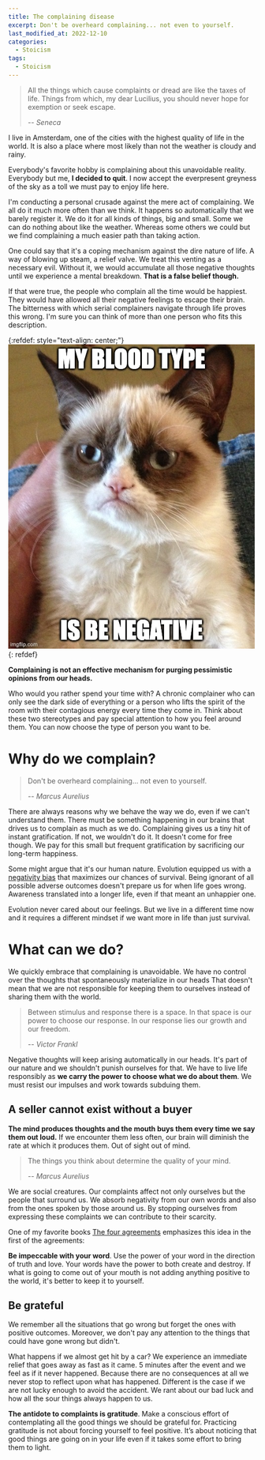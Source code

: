 ```yaml
---
title: The complaining disease
excerpt: Don't be overheard complaining... not even to yourself.
last_modified_at: 2022-12-10
categories:
  - Stoicism
tags:
  - Stoicism
---
```

> All the things which cause complaints or dread are like the taxes of life. Things from which, my dear Lucilius, you should never hope for exemption or seek escape.
>
> -- <cite>Seneca</cite>
>


I live in Amsterdam, one of the cities with the highest quality of life in the world.
It is also a place where most likely than not the weather is cloudy and rainy. 


Everybody's favorite hobby is complaining about this unavoidable reality. Everybody but me, **I decided to quit**.
I now accept the everpresent greyness of the sky as a toll we must pay to enjoy life here.


I'm conducting a personal crusade against the mere act of complaining. We all do it much more often than we think.
It happens so automatically that we barely register it. We do it for all kinds of things, big and small. 
Some we can do nothing about like the weather. Whereas some others we could but we find complaining a much easier path than taking action.


One could say that it's a coping mechanism against the dire nature of life.
A way of blowing up steam, a relief valve. 
We treat this venting as a necessary evil. 
Without it, we would accumulate all those negative thoughts until we experience a mental breakdown.
**That is a false belief though.**

If that were true, the people who complain all the time would be happiest. 
They would have allowed all their negative feelings to escape their brain.
The bitterness with which serial complainers navigate through life proves this wrong.
I'm sure you can think of more than one person who fits this description.


{:refdef: style="text-align: center;"}
![negative](/assets/images/complaining/negative.jpeg)
{: refdef}

**Complaining is not an effective mechanism for purging pessimistic opinions from our heads.**


Who would you rather spend your time with? A chronic complainer who can only see the dark side of everything
or a person who lifts the spirit of the room with their contagious energy every time they come in. 
Think about these two stereotypes and pay special attention to how you feel around them. 
You can now choose the type of person you want to be.


# Why do we complain?


> Don't be overheard complaining... not even to yourself.
>
> -- <cite>Marcus Aurelius</cite>
>


There are always reasons why we behave the way we do, even if we can't understand them. There must be something happening in our brains that drives us to complain as much as we do.
Complaining gives us a tiny hit of instant gratification.  If not, we wouldn't do it. It doesn't come for free though.
We pay for this small but frequent gratification by sacrificing our long-term happiness.


Some might argue that it's our human nature. 
Evolution equipped us with a [negativity bias](https://en.wikipedia.org/wiki/Negativity_bias) that maximizes our chances of survival.
Being ignorant of all possible adverse outcomes doesn't prepare us for when life goes wrong.
Awareness translated into a longer life, even if that meant an unhappier one. 


Evolution never cared about our feelings. 
But we live in a different time now and it requires a different mindset if we want more in life than just survival. 


# What can we do?

We quickly embrace that complaining is unavoidable. We have no control over the thoughts that spontaneously materialize in our heads
That doesn't mean that we are not responsible for keeping them to ourselves instead of sharing them with the world.


> Between stimulus and response there is a space. In that space is our power to choose our response. In our response lies our growth and our freedom.
>
> -- <cite>Victor Frankl</cite>

Negative thoughts will keep arising automatically in our heads. It's part of our nature and we shouldn't punish ourselves for that.
We have to live life responsibly as **we carry the power to choose what we do about them**. We must resist our impulses
and work towards subduing them.

## A seller cannot exist without a buyer


**The mind produces thoughts and the mouth buys them every time we say them out loud.**
If we encounter them less often, our brain will diminish the rate at which it produces them. Out of sight out of mind.


> The things you think about determine the quality of your mind.
>
> -- <cite>Marcus Aurelius</cite>


We are social creatures. Our complaints affect not only ourselves but the people that surround us.
We absorb negativity from our own words and also from the ones spoken by those around us. 
By stopping ourselves from expressing these complaints we can contribute to their scarcity.


One of my favorite books [The four agreements](https://www.goodreads.com/book/show/6596.The_Four_Agreements) emphasizes this idea in
the first of the agreements:

**Be impeccable with your word**. Use the power of your word in the direction of truth and love. Your words have the power to both create and destroy.
If what is going to come out of your mouth is not adding anything positive to the world,  it's better to keep it to yourself.

## Be grateful

We remember all the situations that go wrong but forget the ones with positive outcomes. Moreover, we don't pay
any attention to the things that could have gone wrong but didn't.


What happens if we almost get hit by a car? We experience an immediate relief that goes away as fast as it came. 
5 minutes after the event and we feel as if it never happened. 
Because there are no consequences at all we never stop to reflect upon what has happened.
Different is the case if we are not lucky enough to avoid the accident.
We rant about our bad luck and how all the sour things always happen to us.


**The antidote to complaints is gratitude**. Make a conscious effort of contemplating all the good things we should be grateful for.
Practicing gratitude is not about forcing yourself to feel positive. It’s about noticing that good things are going on in your life even if it takes some effort to bring them to light.